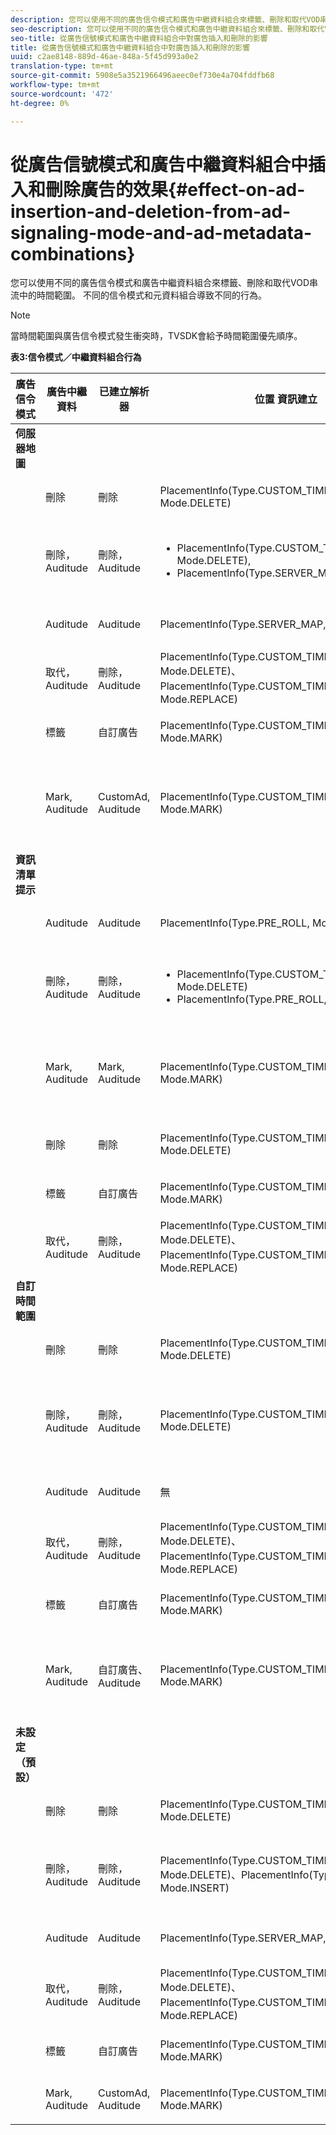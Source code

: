 ```yaml
---
description: 您可以使用不同的廣告信令模式和廣告中繼資料組合來標籤、刪除和取代VOD串流中的時間範圍。 不同的信令模式和元資料組合導致不同的行為。
seo-description: 您可以使用不同的廣告信令模式和廣告中繼資料組合來標籤、刪除和取代VOD串流中的時間範圍。 不同的信令模式和元資料組合導致不同的行為。
seo-title: 從廣告信號模式和廣告中繼資料組合中對廣告插入和刪除的影響
title: 從廣告信號模式和廣告中繼資料組合中對廣告插入和刪除的影響
uuid: c2ae8148-889d-46ae-848a-5f45d993a0e2
translation-type: tm+mt
source-git-commit: 5908e5a3521966496aeec0ef730e4a704fddfb68
workflow-type: tm+mt
source-wordcount: '472'
ht-degree: 0%

---
```



# 從廣告信號模式和廣告中繼資料組合中插入和刪除廣告的效果{#effect-on-ad-insertion-and-deletion-from-ad-signaling-mode-and-ad-metadata-combinations}

您可以使用不同的廣告信令模式和廣告中繼資料組合來標籤、刪除和取代VOD串流中的時間範圍。 不同的信令模式和元資料組合導致不同的行為。

>[!NOTE]
>
>當時間範圍與廣告信令模式發生衝突時，TVSDK會給予時間範圍優先順序。

**表3:信令模式／中繼資料組合行為**

<table>  
 <thead> 
  <tr> 
   <th class="entry"> 廣告信令模式 </th> 
   <th class="entry"> 廣告中繼資料 </th> 
   <th class="entry"> 已建立解析器 </th> 
   <th class="entry"><span class="codeph"> 位置</span> 資訊建立 </th> 
   <th class="entry"> 結果行為 </th> 
  </tr> 
 </thead>
 <tbody> 
  <tr> 
   <td> <b>伺服器地圖</b> </td> 
   <td> </td> 
   <td> </td> 
   <td> </td> 
   <td> </td> 
  </tr> 
  <tr> 
   <td> </td> 
   <td> 刪除 </td> 
   <td> 刪除 </td> 
   <td><span class="codeph"> PlacementInfo(Type.CUSTOM_TIME_RANGE, Mode.DELETE)</span> </td> 
   <td> 已刪除範圍 </td> 
  </tr> 
  <tr> 
   <td></td> 
   <td> 刪除， Auditude </td> 
   <td> 刪除， Auditude </td> 
   <td> 
    <ul> 
     <li><span class="codeph"> PlacementInfo(Type.CUSTOM_TIME_RANGE, Mode.DELETE),  </span> </li> 
     <li><span class="codeph"> PlacementInfo(Type.SERVER_MAP,Mode.INSERT)</span> </li> 
    </ul> </td> 
   <td> 刪除範圍，插入廣告 </td> 
  </tr> 
  <tr> 
   <td></td> 
   <td> Auditude </td> 
   <td> Auditude </td> 
   <td><span class="codeph"> PlacementInfo(Type.SERVER_MAP,Mode.INSERT)</span> </td> 
   <td> 插入的廣告 </td> 
  </tr> 
  <tr> 
   <td></td> 
   <td> 取代，Auditude </td> 
   <td> 刪除， Auditude </td> 
   <td><span class="codeph"> PlacementInfo(Type.CUSTOM_TIME_RANGE, Mode.DELETE)、PlacementInfo(Type.CUSTOM_TIME_RANGE、Mode.REPLACE)</span> </td> 
   <td> 已取代範圍 </td> 
  </tr> 
  <tr> 
   <td></td> 
   <td> 標籤 </td> 
   <td> 自訂廣告 </td> 
   <td><span class="codeph"> PlacementInfo(Type.CUSTOM_TIME_RANGE, Mode.MARK)</span> </td> 
   <td> 標籤的範圍 </td> 
  </tr> 
  <tr> 
   <td></td> 
   <td> Mark, Auditude </td> 
   <td> CustomAd, Auditude </td> 
   <td><span class="codeph"> PlacementInfo(Type.CUSTOM_TIME_RANGE, Mode.MARK)</span> </td> 
   <td> 標籤範圍，未插入廣告 </td> 
  </tr> 
  <tr> 
   <td> <b>資訊清單提示</b> </td> 
   <td> </td> 
   <td> </td> 
   <td> </td> 
   <td> </td> 
  </tr> 
  <tr> 
   <td></td> 
   <td> Auditude </td> 
   <td> Auditude </td> 
   <td><span class="codeph"> PlacementInfo(Type.PRE_ROLL, Mode.INSERT)</span> </td> 
   <td> 插入的廣告 </td> 
  </tr> 
  <tr> 
   <td></td> 
   <td> 刪除， Auditude </td> 
   <td> 刪除， Auditude </td> 
   <td> 
    <ul> 
     <li><span class="codeph"> PlacementInfo(Type.CUSTOM_TIME_RANGE, Mode.DELETE)</span> </li> 
     <li><span class="codeph"> PlacementInfo(Type.PRE_ROLL, Mode.INSERT)</span> </li> 
    </ul> </td> 
   <td> 刪除範圍，插入廣告 </td> 
  </tr> 
  <tr> 
   <td></td> 
   <td> Mark, Auditude </td> 
   <td> Mark, Auditude </td> 
   <td><span class="codeph"> PlacementInfo(Type.CUSTOM_TIME_RANGE, Mode.MARK)</span> </td> 
   <td> 標籤範圍，未插入廣告 </td> 
  </tr> 
  <tr> 
   <td></td> 
   <td> 刪除 </td> 
   <td> 刪除 </td> 
   <td><span class="codeph"> PlacementInfo(Type.CUSTOM_TIME_RANGE, Mode.DELETE)</span> </td> 
   <td> 已刪除範圍 </td> 
  </tr> 
  <tr> 
   <td></td> 
   <td> 標籤 </td> 
   <td> 自訂廣告 </td> 
   <td><span class="codeph"> PlacementInfo(Type.CUSTOM_TIME_RANGE, Mode.MARK)</span> </td> 
   <td> 標籤的範圍 </td> 
  </tr> 
  <tr> 
   <td></td> 
   <td> 取代，Auditude </td> 
   <td> 刪除， Auditude </td> 
   <td><span class="codeph"> PlacementInfo(Type.CUSTOM_TIME_RANGE, Mode.DELETE)、PlacementInfo(Type.CUSTOM_TIME_RANGE、Mode.REPLACE)</span> </td> 
   <td> 已取代範圍 </td> 
  </tr> 
  <tr> 
   <td> <b>自訂時間範圍</b> </td> 
   <td> </td> 
   <td> </td> 
   <td> </td> 
   <td> </td> 
  </tr> 
  <tr> 
   <td></td> 
   <td> 刪除 </td> 
   <td> 刪除 </td> 
   <td><span class="codeph"> PlacementInfo(Type.CUSTOM_TIME_RANGE, Mode.DELETE)</span> </td> 
   <td> 已刪除範圍 </td> 
  </tr> 
  <tr> 
   <td></td> 
   <td> 刪除， Auditude </td> 
   <td> 刪除， Auditude </td> 
   <td><span class="codeph"> PlacementInfo(Type.CUSTOM_TIME_RANGE, Mode.DELETE)</span> </td> 
   <td> 已刪除範圍，未插入廣告 </td> 
  </tr> 
  <tr> 
   <td></td> 
   <td> Auditude </td> 
   <td> Auditude </td> 
   <td> 無 </td> 
   <td> 未插入廣告 </td> 
  </tr> 
  <tr> 
   <td></td> 
   <td> 取代，Auditude </td> 
   <td> 刪除， Auditude </td> 
   <td><span class="codeph"> PlacementInfo(Type.CUSTOM_TIME_RANGE, Mode.DELETE)、PlacementInfo(Type.CUSTOM_TIME_RANGE、Mode.REPLACE)</span> </td> 
   <td> 以廣告取代範圍 </td> 
  </tr> 
  <tr> 
   <td></td> 
   <td> 標籤 </td> 
   <td> 自訂廣告 </td> 
   <td><span class="codeph"> PlacementInfo(Type.CUSTOM_TIME_RANGE, Mode.MARK)</span> </td> 
   <td> 標籤的範圍 </td> 
  </tr> 
  <tr> 
   <td></td> 
   <td> Mark, Auditude </td> 
   <td> 自訂廣告、Auditude </td> 
   <td><span class="codeph"> PlacementInfo(Type.CUSTOM_TIME_RANGE, Mode.MARK)</span> </td> 
   <td> 標籤範圍，未插入廣告 </td> 
  </tr> 
  <tr> 
   <td> <b>未設定（預設）</b> </td> 
   <td> </td> 
   <td> </td> 
   <td> </td> 
   <td> </td> 
  </tr> 
  <tr> 
   <td></td> 
   <td> 刪除 </td> 
   <td> 刪除 </td> 
   <td><span class="codeph"> PlacementInfo(Type.CUSTOM_TIME_RANGE, Mode.DELETE)</span> </td> 
   <td> 已刪除範圍 </td> 
  </tr> 
  <tr> 
   <td></td> 
   <td> 刪除， Auditude </td> 
   <td> 刪除， Auditude </td> 
   <td><span class="codeph"> PlacementInfo(Type.CUSTOM_TIME_RANGE, Mode.DELETE)、PlacementInfo(Type.SERVER_MAP, Mode.INSERT)</span> </td> 
   <td> 刪除範圍，插入廣告 </td> 
  </tr> 
  <tr> 
   <td></td> 
   <td> Auditude </td> 
   <td> Auditude </td> 
   <td><span class="codeph"> PlacementInfo(Type.SERVER_MAP,Mode.INSERT)</span> </td> 
   <td> 插入的廣告 </td> 
  </tr> 
  <tr> 
   <td></td> 
   <td> 取代，Auditude </td> 
   <td> 刪除， Auditude </td> 
   <td><span class="codeph"> PlacementInfo(Type.CUSTOM_TIME_RANGE, Mode.DELETE)、PlacementInfo(Type.CUSTOM_TIME_RANGE、Mode.REPLACE)</span> </td> 
   <td> 以廣告取代範圍 </td> 
  </tr> 
  <tr> 
   <td></td> 
   <td> 標籤 </td> 
   <td> 自訂廣告 </td> 
   <td><span class="codeph"> PlacementInfo(Type.CUSTOM_TIME_RANGE, Mode.MARK)</span> </td> 
   <td> 標籤的範圍 </td> 
  </tr> 
  <tr> 
   <td></td> 
   <td> Mark, Auditude </td> 
   <td> CustomAd, Auditude </td> 
   <td><span class="codeph"> PlacementInfo(Type.CUSTOM_TIME_RANGE, Mode.MARK)</span> </td> 
   <td> 標籤的範圍 </td> 
  </tr> 
 </tbody> 
</table>

